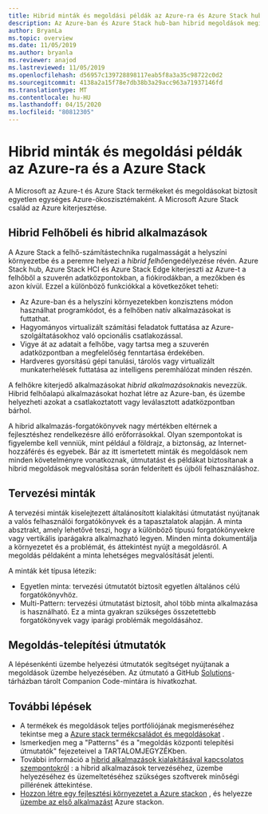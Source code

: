 ```yaml
---
title: Hibrid minták és megoldási példák az Azure-ra és Azure Stack hub-ra
description: Az Azure-ban és Azure Stack hub-ban hibrid megoldások megismerésére és megoldására szolgáló hibrid minták és példák áttekintése.
author: BryanLa
ms.topic: overview
ms.date: 11/05/2019
ms.author: bryanla
ms.reviewer: anajod
ms.lastreviewed: 11/05/2019
ms.openlocfilehash: d56957c139728898117eab5f8a3a35c98722c0d2
ms.sourcegitcommit: 4138a2a15f78e7db38b3a29acc963a71937146fd
ms.translationtype: MT
ms.contentlocale: hu-HU
ms.lasthandoff: 04/15/2020
ms.locfileid: "80812305"
---
```

# <a name="hybrid-patterns-and-solution-examples-for-azure-and-azure-stack"></a>Hibrid minták és megoldási példák az Azure-ra és a Azure Stack

A Microsoft az Azure-t és Azure Stack termékeket és megoldásokat biztosít egyetlen egységes Azure-ökoszisztémaként. A Microsoft Azure Stack család az Azure kiterjesztése.

## <a name="the-hybrid-cloud-and-hybrid-apps"></a>Hibrid Felhőbeli és hibrid alkalmazások

A Azure Stack a felhő-számítástechnika rugalmasságát a helyszíni környezetbe és a peremre helyezi a *hibrid felhő*engedélyezése révén. Azure Stack hub, Azure Stack HCI és Azure Stack Edge kiterjeszti az Azure-t a felhőből a szuverén adatközpontokban, a fiókirodákban, a mezőkben és azon kívül. Ezzel a különböző funkciókkal a következőket teheti:

- Az Azure-ban és a helyszíni környezetekben konzisztens módon használhat programkódot, és a felhőben natív alkalmazásokat is futtathat.
- Hagyományos virtualizált számítási feladatok futtatása az Azure-szolgáltatásokhoz való opcionális csatlakozással.
- Vigye át az adatait a felhőbe, vagy tartsa meg a szuverén adatközpontban a megfelelőség fenntartása érdekében.
- Hardveres gyorsítású gépi tanulási, tárolós vagy virtualizált munkaterhelések futtatása az intelligens peremhálózat minden részén.

A felhőkre kiterjedő alkalmazásokat *hibrid alkalmazásoknak*is nevezzük. Hibrid felhőalapú alkalmazásokat hozhat létre az Azure-ban, és üzembe helyezheti azokat a csatlakoztatott vagy leválasztott adatközpontban bárhol.

A hibrid alkalmazás-forgatókönyvek nagy mértékben eltérnek a fejlesztéshez rendelkezésre álló erőforrásokkal. Olyan szempontokat is figyelembe kell venniük, mint például a földrajz, a biztonság, az Internet-hozzáférés és egyebek. Bár az itt ismertetett minták és megoldások nem minden követelményre vonatkoznak, útmutatást és példákat biztosítanak a hibrid megoldások megvalósítása során felderített és újbóli felhasználáshoz.

## <a name="design-patterns"></a>Tervezési minták

A tervezési minták kiselejtezett általánosított kialakítási útmutatást nyújtanak a valós felhasználói forgatókönyvek és a tapasztalatok alapján. A minta absztrakt, amely lehetővé teszi, hogy a különböző típusú forgatókönyvekre vagy vertikális iparágakra alkalmazható legyen. Minden minta dokumentálja a környezetet és a problémát, és áttekintést nyújt a megoldásról. A megoldás példaként a minta lehetséges megvalósítását jelenti.

A minták két típusa létezik:

- Egyetlen minta: tervezési útmutatót biztosít egyetlen általános célú forgatókönyvhöz.
- Multi-Pattern: tervezési útmutatást biztosít, ahol több minta alkalmazása is használható. Ez a minta gyakran szükséges összetettebb forgatókönyvek vagy iparági problémák megoldásához.

## <a name="solution-deployment-guides"></a>Megoldás-telepítési útmutatók

A lépésenkénti üzembe helyezési útmutatók segítséget nyújtanak a megoldások üzembe helyezésében. Az útmutató a GitHub [Solutions](https://github.com/Azure-Samples/azure-intelligent-edge-patterns)-tárházban tárolt Companion Code-mintára is hivatkozhat.

## <a name="next-steps"></a>További lépések

- A termékek és megoldások teljes portfóliójának megismeréséhez tekintse meg a [Azure stack termékcsaládot és megoldásokat](/azure-stack) .
- Ismerkedjen meg a "Patterns" és a "megoldás központi telepítési útmutatók" fejezeteivel a TARTALOMJEGYZÉKben.
- További információ a [hibrid alkalmazások kialakításával kapcsolatos szempontokról](overview-app-design-considerations.md) : a hibrid alkalmazások tervezéséhez, üzembe helyezéséhez és üzemeltetéséhez szükséges szoftverek minőségi pillérének áttekintése.
- [Hozzon létre egy fejlesztési környezetet a Azure stackon](../user/azure-stack-dev-start.md) , és helyezze [üzembe az első alkalmazást](../user/azure-stack-dev-start-deploy-app.md) Azure stackon.

